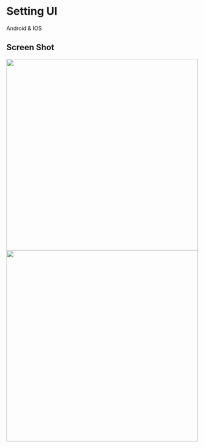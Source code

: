 # Setting UI

Android & IOS

## Screen Shot

<img src = "https://user-images.githubusercontent.com/122794880/213916836-e950ad29-d8bb-4295-8ef8-dda28ce74e6a.jpeg" height="500px"/>
<img src = "https://user-images.githubusercontent.com/122794880/213917338-ca2cac3b-5428-4a35-abfd-16ddc120392d.jpeg" height="500px"/>



